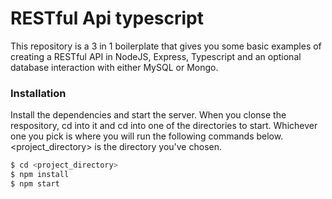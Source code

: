 # RESTful Api typescript

This repository is a 3 in 1 boilerplate that gives you some basic examples of creating a RESTful API in NodeJS, Express, Typescript and an optional database interaction with either MySQL or Mongo. 

### Installation

Install the dependencies and start the server.  When you clonse the respository, cd into it and cd into one of the directories to start.  Whichever one you pick is where you will run the following commands below.  <project_directory> is the directory you've chosen.

```sh
$ cd <project_directory>
$ npm install
$ npm start
```